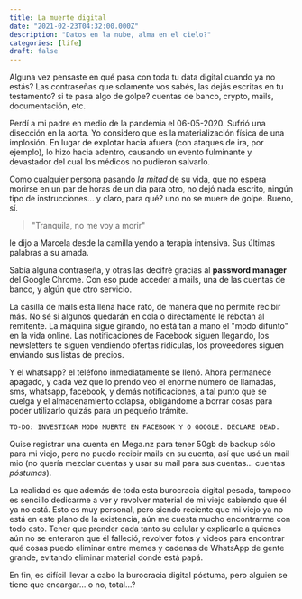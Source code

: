 ```yaml
---
title: La muerte digital
date: "2021-02-23T04:32:00.000Z"
description: "Datos en la nube, alma en el cielo?"
categories: [life]
draft: false
---
```


Alguna vez pensaste en qué pasa con toda tu data digital cuando ya no estás? Las contraseñas que solamente vos sabés, las dejás escritas en tu testamento? si te pasa algo de golpe? cuentas de banco, crypto, mails, documentación, etc.

Perdí a mi padre en medio de la pandemia el 06-05-2020. Sufrió una disección en la aorta. Yo considero que es la materialización física de una implosión. En lugar de explotar hacia afuera (con ataques de ira, por ejemplo), lo hizo hacia adentro, causando un evento fulminante y devastador del cual los médicos no pudieron salvarlo.

Como cualquier persona pasando *la mitad* de su vida, que no espera morirse en un par de horas de un día para otro, no dejó nada escrito, ningún tipo de instrucciones... y claro, para qué? uno no se muere de golpe. Bueno, sí.

> "Tranquila, no me voy a morir"

le dijo a Marcela desde la camilla yendo a terapia intensiva. Sus últimas palabras a su amada. 

Sabía alguna contraseña, y otras las decifré gracias al **password manager** del Google Chrome. Con eso pude acceder a mails, una de las cuentas de banco, y algún que otro servicio.

La casilla de mails está llena hace rato, de manera que no permite recibir más. No sé si algunos quedarán en cola o directamente le rebotan al remitente. La máquina sigue girando, no está tan a mano el "modo difunto" en la vida online. Las notificaciones de Facebook siguen llegando, los newsletters te siguen vendiendo ofertas ridículas, los proveedores siguen enviando sus listas de precios.

Y el whatsapp? el teléfono inmediatamente se llenó. Ahora permanece apagado, y cada vez que lo prendo veo el enorme número de llamadas, sms, whatsapp, facebook, y demás notificaciones, a tal punto que se cuelga y el almacenamiento colapsa, obligándome a borrar cosas para poder utilizarlo quizás para un pequeño trámite.

`TO-DO: INVESTIGAR MODO MUERTE EN FACEBOOK Y O GOOGLE. DECLARE DEAD.`

Quise registrar una cuenta en Mega.nz para tener 50gb de backup sólo para mi viejo, pero no puedo recibir mails en su cuenta, así que usé un mail mio (no quería mezclar cuentas y usar su mail para sus cuentas... cuentas _póstumas_).


La realidad es que además de toda esta burocracia digital pesada, tampoco es sencillo dedicarme a ver y revolver material de mi viejo sabiendo que él ya no está. Esto es muy personal, pero siendo reciente que mi viejo ya no está en este plano de la existencia, aún me cuesta mucho encontrarme con todo esto. Tener que prender cada tanto su celular y explicarle a quienes aún no se enteraron que él falleció, revolver fotos y videos para encontrar qué cosas puedo eliminar entre memes y cadenas de WhatsApp de gente grande, evitando eliminar material donde está papá.

En fin, es difícil llevar a cabo la burocracia digital póstuma, pero alguien se tiene que encargar... o no, total...?